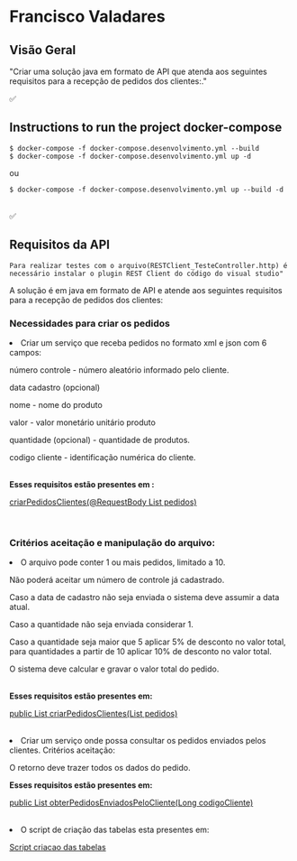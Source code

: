 # Francisco Valadares

## Visão Geral

"Criar uma solução java em formato de API que atenda aos seguintes requisitos para a recepção de pedidos dos clientes:."
<br/>

✅ 

## Instructions to run the project docker-compose

```console
$ docker-compose -f docker-compose.desenvolvimento.yml --build
$ docker-compose -f docker-compose.desenvolvimento.yml up -d
```
ou 

```console
$ docker-compose -f docker-compose.desenvolvimento.yml up --build -d
```

<br/>
✅ 


## Requisitos da API


```
Para realizar testes com o arquivo(RESTClient_TesteController.http) é necessário instalar o plugin REST Client do código do visual studio"
```

A solução é em java em formato de API e atende aos seguintes requisitos para a recepção de pedidos dos clientes:


### <b>Necessidades para criar os pedidos</b>
<li> Criar um serviço que receba pedidos no formato xml e json com 6 campos:<p>
número controle - número aleatório informado pelo cliente.<p>
data cadastro (opcional) <p>
nome - nome do produto<p>
valor - valor monetário unitário produto<p>
quantidade (opcional) - quantidade de produtos.<p>
codigo cliente - identificação numérica do cliente.
  <br/>
  <br/>
  <p>
  <b>Esses requisitos estão presentes em :</b> 

[criarPedidosClientes(@RequestBody List<Pedido> pedidos)](./src/main/java/api/com/valadares/pedidos/controllers/RecepcaoPedidosClientesController.java)

 <br/>


 ### <b>Critérios aceitação e manipulação do arquivo:</b>
<li> O arquivo pode conter 1 ou mais pedidos, limitado a 10.<p>
Não poderá aceitar um número de controle já cadastrado.<p>
Caso a data de cadastro não seja enviada o sistema deve assumir a data atual.<p>
Caso a quantidade não seja enviada considerar 1.<p>
Caso a quantidade seja maior que 5 aplicar 5% de desconto no valor total, para quantidades a partir de 10 aplicar
10% de desconto no valor total. <p>
O sistema deve calcular e gravar o valor total do pedido.
  <br/>
  <br/>
  <p>
  <b>Esses requisitos estão presentes em:</b> 

[public List<Pedido> criarPedidosClientes(List<Pedido> pedidos)](./src/main/java/api/com/valadares/pedidos/services/PedidoService.java#criarPedidosClientes)

 <br/>


<li>Criar um serviço onde possa consultar os pedidos enviados pelos clientes.
Critérios aceitação:<p>
O retorno deve trazer todos os dados do pedido.<p>
  <b>Esses requisitos estão presentes em:</b>
  
[public List<Pedido> obterPedidosEnviadosPeloCliente(Long codigoCliente)](./src/main/java/api/com/valadares/pedidos/services/PedidoService.java#obterPedidosEnviadosPeloCliente) 

<br/>

 

<li>O script de criação das tabelas esta presentes em: 

[Script criacao das tabelas](./src/main/resources/db/migration/V1__Initial_setup.sql)
